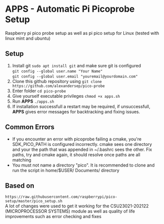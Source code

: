 # APPS - Automatic Pi Picoprobe Setup
Raspberry pi pico probe setup as well as pi pico setup for Linux (tested with linux mint and ubuntu)

## Setup 
1. Install git ``sudo apt install git`` and make sure git is configured   
   ``git config --global user.name "Your Name"``  
   ``git config --global user.email "youremail@yourdomain.com"``
2. Clone this github repository using 
  ``git clone https://github.com/alexandersep/pico-probe``
3. Enter folder ``cd pico-probe``
4. Give yourself executable privileges ``chmod +x apps.sh``
5. Run **APPS** ``./apps.sh``
6. If installation successfull a restart may be required, if unsuccessfull, **APPS**
   gives error messages for backtracking and fixing issues.

## Common Errors
* If you encounter an error with picoprobe failing a cmake, you're SDK\_PICO\_PATH is
  configured incorrectly. cmake sees one directory and your the path that was appended 
  in ~/.bashrc sees the other. Fix paths, try and cmake again, it should resolve once
  paths are all matching
* You must not name a directory "pico". It is recommended to clone and run the script in
  home/$USER/ Documents/ directory 

## Based on
``https://raw.githubusercontent.com/raspberrypi/pico-setup/master/pico_setup.sh``  
A lot of changes were used to get it working for the CSU23021-202122 (MICROPROCESSOR SYSTEMS) module
as well as quality of life improvements such as error checking and fixes
